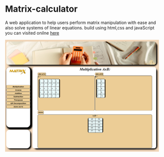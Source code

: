 # Matrix-calculator

A web application to help users perform matrix manipulation with ease and also solve systems of linear equations.
build using html,css and javaScript
you can visited onilne <a href="https://matrixdeplo.vercel.app/">here</a>

<p align="center">
  <img src="./images/demos.png" />
</p>
